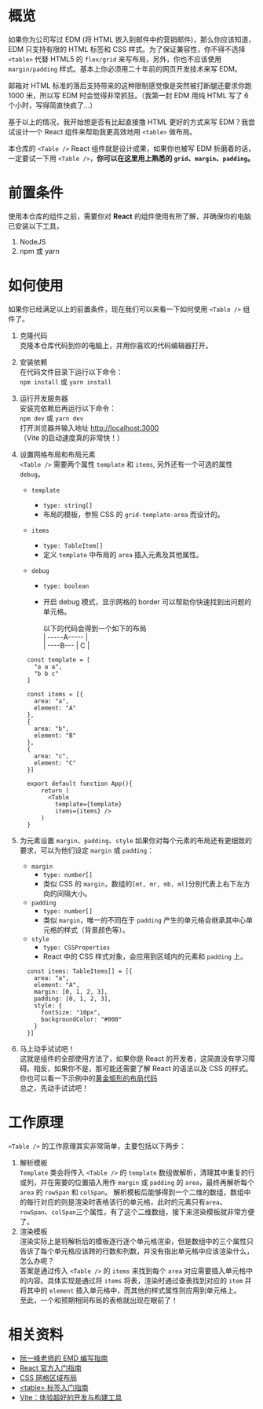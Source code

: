 # 概览

如果你为公司写过 EDM (将 HTML 嵌入到邮件中的营销邮件)，那么你应该知道，EDM 只支持有限的 HTML 标签和 CSS 样式。为了保证兼容性，你不得不选择 `<table>` 代替 HTML5 的 `flex/grid` 来写布局，另外，你也不应该使用 `margin/padding` 样式。基本上你必须用二十年前的网页开发技术来写 EDM。

邮箱对 HTML 标准的落后支持带来的这种限制感觉像是突然被打断腿还要求你跑 1000 米，所以写 EDM 时会觉得非常抓狂。（我第一封 EDM 用纯 HTML 写了 6 个小时，写得简直快疯了...）

基于以上的情况，我开始想是否有比起直接撸 HTML 更好的方式来写 EDM？我尝试设计一个 React 组件来帮助我更高效地用 `<table>` 做布局。

本仓库的 `<Table />` React 组件就是设计成果，如果你也被写 EDM 折磨着的话，一定要试一下用 `<Table />`，**你可以在这里用上熟悉的 `grid`、`margin`、`padding`。**

# 前置条件

使用本仓库的组件之前，需要你对 **React** 的组件使用有所了解，并确保你的电脑已安装以下工具，

1.  NodeJS
2.  npm 或 yarn

# 如何使用

如果你已经满足以上的前置条件，现在我们可以来看一下如何使用 `<Table />` 组件了。

1.  克隆代码  
    克隆本仓库代码到你的电脑上，并用你喜欢的代码编辑器打开。
2.  安装依赖  
    在代码文件目录下运行以下命令：  
    `npm install` 或 `yarn install`
3.  运行开发服务器  
    安装完依赖后再运行以下命令：  
    `npm dev` 或 `yarn dev`  
    打开浏览器并输入地址 [http://localhost:3000](http://localhost:3000)  
    （Vite 的启动速度真的非常快！）
4.  设置网格布局和布局元素  
     `<Table />` 需要两个属性 `template` 和 `items`, 另外还有一个可选的属性 `debug`。

    - `template`
      - `type: string[]`
      - 布局的模板，参照 CSS 的 `grid-template-area` 而设计的。
    - `items`
      - `type: TableItem[]`
      - 定义 `template` 中布局的 `area` 插入元素及其他属性。
    - `debug`

      - `type: boolean`
      - 开启 debug 模式，显示网格的 border 可以帮助你快速找到出问题的单元格。

        以下的代码会得到一个如下的布局  
        | -----A----- |  
        | ----B--- | C |

    ```
      const template = [
        "a a a",
        "b b c"
      ]

      const items = [{
        area: "a",
        element: "A"
      },
      {
        area: "b",
        element: "B"
      },
      {
        area: "c",
        element: "C"
      }]

      export default function App(){
          return (
            <Table
              template={template}
              items={items} />
          )
      }
    ```

5.  为元素设置 `margin`、`padding`、`style`
    如果你对每个元素的布局还有更细致的要求，可以为他们设定 `margin` 或 `padding`：

    - `margin`
      - `type: number[]`
      - 类似 CSS 的 `margin`，数组的`[mt, mr, mb, ml]`分别代表上右下左方向的间隔大小。
    - `padding`
      - `type: number[]`
      - 类似 `margin`，唯一的不同在于 `padding` 产生的单元格会继承其中心单元格的样式（背景颜色等）。
    - `style`
      - `type: CSSProperties`
      - React 中的 CSS 样式对象，会应用到区域内的元素和 `padding` 上。

    ```
      const items: TableItems[] = [{
        area: "a",
        element: "A",
        margin: [0, 1, 2, 3],
        padding: [0, 1, 2, 3],
        style: {
          fontSize: "10px",
          backgroundColor: "#000"
        }
      }]
    ```

6.  马上动手试试吧！  
    这就是组件的全部使用方法了，如果你是 React 的开发者，这简直没有学习障碍。相反，如果你不是，那可能还需要了解 React 的语法以及 CSS 的样式。  
    你也可以看一下示例中的[黄金矩形的布局代码](./src/examples/GoldenRectangle.tsx)  
    总之，先动手试试吧！

# 工作原理

`<Table />` 的工作原理其实非常简单，主要包括以下两步：

1.  解析模板  
    `Template` 类会将传入 `<Table />` 的 `template` 数组做解析，清理其中重复的行或列，并在需要的位置插入用作 `margin` 或 `padding` 的 `area`，最终再解析每个 `area` 的 `rowSpan` 和 `colSpan`。
    解析模板后能够得到一个二维的数组，数组中的每行对应的则是渲染时表格该行的单元格，此时的元素只有`area`、`rowSpan`、`colSpan`三个属性，有了这个二维数组，接下来渲染模板就非常方便了。
2.  渲染模板  
    渲染实际上是将解析后的模板逐行逐个单元格渲染，但是数组中的三个属性只告诉了每个单元格应该跨的行数和列数，并没有指出单元格中应该渲染什么，怎么办呢？  
    答案是通过传入 `<Table />` 的 `items` 来找到每个 `area` 对应需要插入单元格中的内容。具体实现是通过将 `items` 将表，渲染时通过查表找到对应的 `item` 并将其中的 `element` 插入单元格中，而其他的样式属性则应用到单元格上。  
    至此，一个和预期相同布局的表格就出现在眼前了！

# 相关资料

- [阮一峰老师的 EMD 编写指南](http://www.ruanyifeng.com/blog/2013/06/html_email.html)
- [React 官方入门指南](https://reactjs.org/tutorial/tutorial.html)
- [CSS 网格区域布局](https://developer.mozilla.org/zh-CN/docs/Web/CSS/grid-template-areas)
- [\<table\> 标签入门指南](https://developer.mozilla.org/zh-CN/docs/Learn/HTML/Tables/Basics)
- [Vite：体验超好的开发与构建工具](https://cn.vitejs.dev/)
